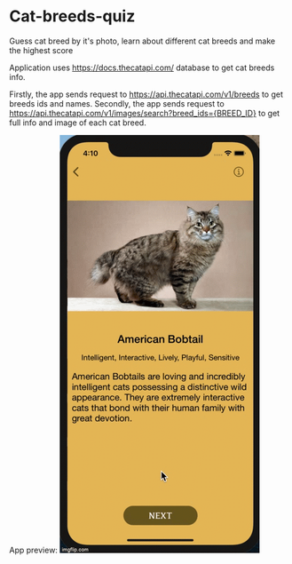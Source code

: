 # Cat-breeds-quiz
Guess cat breed by it's photo, learn about different cat breeds and make the highest score

Application uses https://docs.thecatapi.com/ database to get cat breeds info.

Firstly, the app sends request to https://api.thecatapi.com/v1/breeds to get breeds ids and names. Secondly, the app sends request to https://api.thecatapi.com/v1/images/search?breed_ids={BREED_ID} to get full info and image of each cat breed. 

App preview:
![](app-preview.gif)
